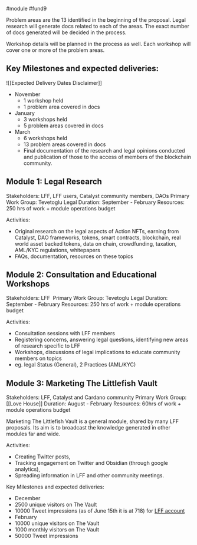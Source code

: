 #module #fund9  

Problem areas are the 13 identified in the beginning of the proposal. Legal research will generate docs related to each of the areas. The exact number of docs generated will be decided in the process.

  

Workshop details will be planned in the process as well. Each workshop will cover one or more of the problem areas.

  

## Key Milestones and expected deliveries:
![[Expected Delivery Dates Disclaimer]]
-   November 
	-   1 workshop held
	-   1 problem area covered in docs
-   January
	-   3 workshops held
	-   5 problem areas covered in docs
-   March
	-   6 workshops held
	-   13 problem areas covered in docs
	-   Final documentation of the research and legal opinions conducted and publication of those to the access of members of the blockchain community.


## **Module 1: Legal Research** 
Stakeholders: LFF, LFF users, Catalyst community members, DAOs
Primary Work Group: Tevetoglu Legal
Duration: September - February
Resources: 250 hrs of work + module operations budget

  

Activities:

-   Original research on the legal aspects of Action NFTs, earning from Catalyst, DAO frameworks, tokens, smart contracts, blockchain, real world asset backed tokens, data on chain, crowdfunding, taxation, AML/KYC regulations, whitepapers
-   FAQs, documentation, resources on these topics 

## **Module 2: Consultation and Educational Workshops**
Stakeholders: LFF 
Primary Work Group: Tevetoglu Legal
Duration: September - February
Resources: 250 hrs of work + module operations budget

  

Activities:
-   Consultation sessions with LFF members
-   Registering concerns, answering legal questions, identifying new areas of research specific to LFF 
-   Workshops, discussions of legal implications to educate community members on topics
-   eg. legal Status (General), 2 Practices (AML/KYC)

  

## **Module 3: Marketing The Littlefish Vault**
Stakeholders: LFF, Catalyst and Cardano community
Primary Work Group: [[Love House]]
Duration: August - February
Resources: 60hrs of work + module operations budget

  

Marketing The Littlefish Vault is a general module, shared by many LFF proposals. Its aim is to broadcast the knowledge generated in other modules far and wide. 

  

Activities:

-   Creating Twitter posts, 
-   Tracking engagement on Twitter and Obsidian (through google analytics), 
-   Spreading information in LFF and other community meetings. 

  

Key Milestones and expected deliveries:

-   December
-   2500 unique visitors on The Vault
-   10000 Tweet impressions (as of June 15th it is at 718) for [LFF account](https://twitter.com/LittleFishDAO)
-   February
-   10000 unique visitors on The Vault
-   1000 monthly visitors on The Vault
-   50000 Tweet impressions